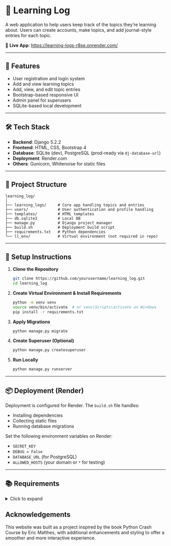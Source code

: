 
# 📘 Learning Log

A web application to help users keep track of the topics they’re learning about. Users can create accounts, make topics, and add journal-style entries for each topic.

🔗 **Live App**: https://learning-logs-r8se.onrender.com/

---

## 🚀 Features

- User registration and login system  
- Add and view learning topics  
- Add, view, and edit topic entries  
- Bootstrap-based responsive UI  
- Admin panel for superusers  
- SQLite-based local development  

---

## 🛠️ Tech Stack

- **Backend**: Django 5.2.2  
- **Frontend**: HTML, CSS, Bootstrap 4  
- **Database**: SQLite (dev), PostgreSQL (prod-ready via `dj-database-url`)  
- **Deployment**: Render.com  
- **Others**: Gunicorn, Whitenoise for static files  

---

## 📁 Project Structure

```
learning_log/
│
├── learning_logs/     # Core app handling topics and entries
├── users/             # User authentication and profile handling
├── templates/         # HTML templates
├── db.sqlite3         # Local DB
├── manage.py          # Django project manager
├── build.sh           # Deployment build script
├── requirements.txt   # Python dependencies
└── ll_env/            # Virtual environment (not required in repo)
```

---

## 🧪 Setup Instructions

1. **Clone the Repository**
   ```bash
   git clone https://github.com/yourusername/learning_log.git
   cd learning_log
   ```

2. **Create Virtual Environment & Install Requirements**
   ```bash
   python -m venv venv
   source venv/bin/activate  # or venv\Scripts\activate on Windows
   pip install -r requirements.txt
   ```

3. **Apply Migrations**
   ```bash
   python manage.py migrate
   ```

4. **Create Superuser (Optional)**
   ```bash
   python manage.py createsuperuser
   ```

5. **Run Locally**
   ```bash
   python manage.py runserver
   ```

---

## 📦 Deployment (Render)

Deployment is configured for Render. The `build.sh` file handles:

- Installing dependencies  
- Collecting static files  
- Running database migrations  

Set the following environment variables on Render:

- `SECRET_KEY`  
- `DEBUG = False`  
- `DATABASE_URL` (for PostgreSQL)  
- `ALLOWED_HOSTS` (your domain or `*` for testing)

---

## 📚 Requirements

<details>
<summary>Click to expand</summary>

```
asgiref==3.8.1  
beautifulsoup4==4.13.4  
click==8.2.1  
colorama==0.4.6  
dj-database-url==3.0.0  
Django==5.2.2  
django-bootstrap4==25.1  
django-heroku==0.3.1  
gunicorn==23.0.0  
h11==0.16.0  
packaging==25.0  
psycopg2==2.9.10  
psycopg2-binary==2.9.10  
setuptools==80.9.0  
soupsieve==2.7  
sqlparse==0.5.3  
typing_extensions==4.14.0  
tzdata==2025.2  
uvicorn==0.34.3  
wheel==0.45.1  
whitenoise==6.9.0  
```

</details>


## Acknowledgements

This website was built as a project inspired by the book Python Crash Course by Eric Matthes, with additional enhancements and styling to offer a smoother and more interactive experience. 

